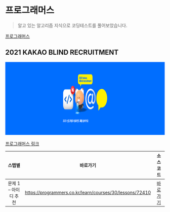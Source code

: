 # 프로그래머스

> 알고 있는 알고리즘 지식으로 코딩테스트를 풀어보았습니다.

[프로그래머스](https://programmers.co.kr/)

## 2021 KAKAO BLIND RECRUITMENT

<img src="../resource/2021kakao_large2.png" width="1000" height="230" alt="2021 KAKAO BLIND RECRUITMENT"/>

[프로그래머스 링크](https://programmers.co.kr/competitions/317/2021-kakao-blind-recruitment)

|스탭별|바로가기|소스코드|
|:---:|:---:|:---:|
|문제 1 – 아이디 추천|https://programmers.co.kr/learn/courses/30/lessons/72410|[바로가기](./coding-test/2021-kakao-blind-recruitment/level1.java)|